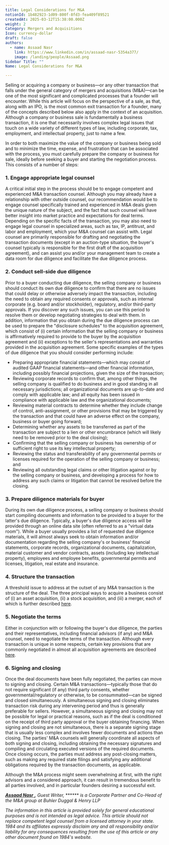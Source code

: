 ```yaml
---
title: Legal Considerations for M&A
notionId: 1b482923-1d09-800f-8fd3-fea409f89521
createdAt: 2025-03-12T15:38:00.000Z
weight: 2
Category: Mergers and Acquisitions
Icon: currency-dollar
draft: false
authors:
  - name: Assaad Nasr
    link: https://www.linkedin.com/in/assaad-nasr-5354a377/
    image: /landing/people/Assaad.png
Sidebar Title: ""
Name: Legal Considerations for M&A

---
```




Selling or acquiring a company or business—or any other transaction that falls under the general category of mergers and acquisitions (M&A)—can be one of the most significant and complicated processes that a founder will encounter. While this article will focus on the perspective of a sale, as that, along with an IPO, is the most common exit transaction for a founder, many of the concepts described below also apply in the context of an acquisition. Although a company or business sale is fundamentally a business transaction, it is one that necessarily involves complex legal issues that touch on a wide variety of different types of law, including corporate, tax, employment, and intellectual property, just to name a few.

In order to both maximize the value of the company or business being sold and to minimize the time, expense, and frustration that can be associated with the process, you must carefully prepare the company or business for sale, ideally before seeking a buyer and starting the negotiation process. This consists of a number of steps:

###  **1. Engage appropriate legal counsel** 


A critical initial step in the process should be to engage competent and experienced M&A transaction counsel. Although you may already have a relationship with other outside counsel, our recommendation would be to engage counsel specifically trained and experienced in M&A deals given the unique nature of the subject, and the fact that such counsel will have better insight into market practice and expectations for deal terms. Depending on the specific facts of the transaction, you may also need to engage legal counsel in specialized areas, such as tax, IP, antitrust, and labor and employment, which your M&A counsel can assist with. Legal counsel are primarily responsible for drafting and negotiating the transaction documents (except in an auction-type situation, the buyer's counsel typically is responsible for the first draft of the acquisition agreement), and can assist you and/or your management team to create a data room for due diligence and facilitate the due diligence process.

### 2.  **Conduct sell-side due diligence** 


Prior to a buyer conducting due diligence, the selling company or business should conduct its own due diligence to confirm that there are no issues that could delay or otherwise adversely impact the transaction, including the need to obtain any required consents or approvals, such as internal corporate (e.g. board and/or stockholder), regulatory, and/or third-party approvals. If you discover any such issues, you can use this period to resolve them or develop negotiating strategies to deal with them. In addition, information that you obtain during the due diligence process can be used to prepare the "disclosure schedules" to the acquisition agreement, which consist of (i) certain information that the selling company or business is affirmatively required to provide to the buyer by the acquisition agreement and (ii) exceptions to the seller's representations and warranties provided in the acquisition agreement. Some specific examples of the types of due diligence that you should consider performing include:

- Preparing appropriate financial statements—which may consist of audited GAAP financial statements—and other financial information, including possibly financial projections, given the size of the transaction;
- Reviewing corporate records to confirm that, among other things, the selling company is qualified to do business and in good standing in all necessary jurisdictions; all organizational documents are up-to-date and comply with applicable law; and all equity has been issued in compliance with applicable law and the organizational documents;
- Reviewing material contracts to determine whether they include change of control, anti-assignment, or other provisions that may be triggered by the transaction and that could have an adverse effect on the company, business or buyer going forward;
- Determining whether any assets to be transferred as part of the transaction are subject to a lien or other encumbrance (which will likely need to be removed prior to the deal closing);
- Confirming that the selling company or business has ownership of or sufficient right to use its key intellectual property;
- Reviewing the status and transferability of any governmental permits or licenses required for the operation of the selling company or business; and
- Reviewing all outstanding legal claims or other litigation against or by the selling company or business, and developing a process for how to address any such claims or litigation that cannot be resolved before the closing.
### 3.  **Prepare diligence materials for buyer** 


During its own due diligence process, a selling company or business should start compiling documents and information to be provided to a buyer for the latter's due diligence. Typically, a buyer's due diligence access will be provided through an online data site (often referred to as a "virtual data room"). While a buyer usually provides a list of requested due diligence materials, it will almost always seek to obtain information and/or documentation regarding the selling company's or business' financial statements, corporate records, organizational documents, capitalization, material customer and vendor contracts, assets (including key intellectual property), employees and employee benefits, governmental permits and licenses, litigation, real estate and insurance.

### 4.  **Structure the transaction** 


A threshold issue to address at the outset of any M&A transaction is the structure of the deal. The three principal ways to acquire a business consist of (i) an asset acquisition, (ii) a stock acquisition, and (iii) a merger, each of which is further described [here](/docs/founders-handbook/mergers-and-acquisitions/structuring/).

###  **5. Negotiate the terms** 


Either in conjunction with or following the buyer's due diligence, the parties and their representatives, including financial advisors (if any) and M&A counsel, need to negotiate the terms of the transaction. Although every transaction is unique in some respects, certain key provisions that are commonly negotiated in almost all acquisition agreements are described [here](/docs/founders-handbook/mergers-and-acquisitions/terms/).

### 6. **Signing and closing** 


Once the deal documents have been fully negotiated, the parties can move to signing and closing. Certain M&A transactions—typically those that do not require significant (if any) third party consents, whether governmental/regulatory or otherwise, to be consummated—can be signed and closed simultaneously. A simultaneous signing and closing eliminates transaction risk during any intervening period and thus is generally preferable for sellers. However, a simultaneous signing and closing may not be possible for legal or practical reasons, such as if the deal is conditioned on the receipt of third party approval or the buyer obtaining financing. When signing and closing are not simultaneous, there is a separate signing stage that is usually less complex and involves fewer documents and actions than closing. The parties' M&A counsels will generally coordinate all aspects of both signing and closing, including obtaining the necessary signatures and compiling and circulating executed versions of the required documents. Once closing occurs, the parties must address any post-closing matters, such as making any required state filings and satisfying any additional obligations required by the transaction documents, as applicable.

Although the M&A process might seem overwhelming at first, with the right advisors and a considered approach, it can result in tremendous benefit to all parties involved, and in particular founders desiring a successful exit.

[ ***Assaad Nasr*** ](https://www.linkedin.com/in/assaad-nasr-5354a377/) ***,***  *Guest Writer,*  ******  *is a Corporate Partner and Co-Head of the M&A group at Buhler Duggal & Henry LLP* 

 *The information in this article is provided solely for general educational purposes and is not intended as legal advice. This article should not replace competent legal counsel from a licensed attorney in your state. 1984 and its affiliates expressly disclaim any and all responsibility and/or liability for any consequences resulting from the use of this article or any other document found on 1984's website.* 
